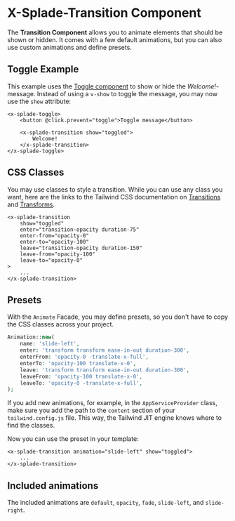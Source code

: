 # X-Splade-Transition Component

The **Transition Component** allows you to animate elements that should be shown or hidden. It comes with a few default animations, but you can also use custom animations and define presets.

## Toggle Example

This example uses the [Toggle component](/x-toggle.md) to show or hide the *Welcome!*-message. Instead of using a `v-show` to toggle the message, you may now use the `show` attribute:

```blade
<x-splade-toggle>
    <button @click.prevent="toggle">Toggle message</button>

    <x-splade-transition show="toggled">
        Welcome!
    </x-splade-transition>
</x-splade-toggle>
```

## CSS Classes

You may use classes to style a transition. While you can use any class you want, here are the links to the Tailwind CSS documentation on [Transitions](https://tailwindcss.com/docs/transition-duration) and [Transforms](https://tailwindcss.com/docs/scale).

```blade
<x-splade-transition
    show="toggled"
    enter="transition-opacity duration-75"
    enter-from="opacity-0"
    enter-to="opacity-100"
    leave="transition-opacity duration-150"
    leave-from="opacity-100"
    leave-to="opacity-0"
>
    ...
</x-splade-transition>
```

## Presets

With the `Animate` Facade, you may define presets, so you don't have to copy the CSS classes across your project.

```php
Animation::new(
    name: 'slide-left',
    enter: 'transform transform ease-in-out duration-300',
    enterFrom: 'opacity-0 -translate-x-full',
    enterTo: 'opacity-100 translate-x-0',
    leave: 'transform transform ease-in-out duration-300',
    leaveFrom: 'opacity-100 translate-x-0',
    leaveTo: 'opacity-0 -translate-x-full',
);
```

If you add new animations, for example, in the `AppServiceProvider` class, make sure you add the path to the `content` section of your `tailwind.config.js` file. This way, the Tailwind JIT engine knows where to find the classes.

Now you can use the preset in your template:

```blade
<x-splade-transition animation="slide-left" show="toggled">
    ...
</x-splade-transition>
```

## Included animations

The included animations are `default`, `opacity`, `fade`, `slide-left`, and `slide-right`.
